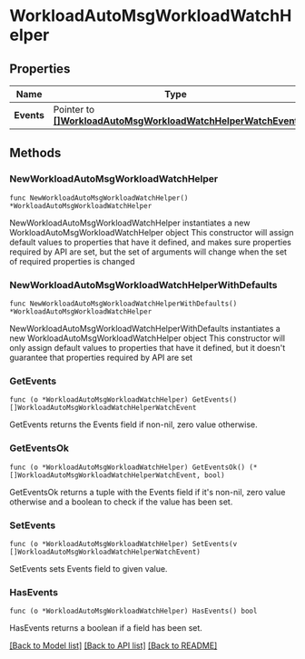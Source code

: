 # WorkloadAutoMsgWorkloadWatchHelper

## Properties

Name | Type | Description | Notes
------------ | ------------- | ------------- | -------------
**Events** | Pointer to [**[]WorkloadAutoMsgWorkloadWatchHelperWatchEvent**](WorkloadAutoMsgWorkloadWatchHelperWatchEvent.md) |  | [optional] 

## Methods

### NewWorkloadAutoMsgWorkloadWatchHelper

`func NewWorkloadAutoMsgWorkloadWatchHelper() *WorkloadAutoMsgWorkloadWatchHelper`

NewWorkloadAutoMsgWorkloadWatchHelper instantiates a new WorkloadAutoMsgWorkloadWatchHelper object
This constructor will assign default values to properties that have it defined,
and makes sure properties required by API are set, but the set of arguments
will change when the set of required properties is changed

### NewWorkloadAutoMsgWorkloadWatchHelperWithDefaults

`func NewWorkloadAutoMsgWorkloadWatchHelperWithDefaults() *WorkloadAutoMsgWorkloadWatchHelper`

NewWorkloadAutoMsgWorkloadWatchHelperWithDefaults instantiates a new WorkloadAutoMsgWorkloadWatchHelper object
This constructor will only assign default values to properties that have it defined,
but it doesn't guarantee that properties required by API are set

### GetEvents

`func (o *WorkloadAutoMsgWorkloadWatchHelper) GetEvents() []WorkloadAutoMsgWorkloadWatchHelperWatchEvent`

GetEvents returns the Events field if non-nil, zero value otherwise.

### GetEventsOk

`func (o *WorkloadAutoMsgWorkloadWatchHelper) GetEventsOk() (*[]WorkloadAutoMsgWorkloadWatchHelperWatchEvent, bool)`

GetEventsOk returns a tuple with the Events field if it's non-nil, zero value otherwise
and a boolean to check if the value has been set.

### SetEvents

`func (o *WorkloadAutoMsgWorkloadWatchHelper) SetEvents(v []WorkloadAutoMsgWorkloadWatchHelperWatchEvent)`

SetEvents sets Events field to given value.

### HasEvents

`func (o *WorkloadAutoMsgWorkloadWatchHelper) HasEvents() bool`

HasEvents returns a boolean if a field has been set.


[[Back to Model list]](../README.md#documentation-for-models) [[Back to API list]](../README.md#documentation-for-api-endpoints) [[Back to README]](../README.md)



